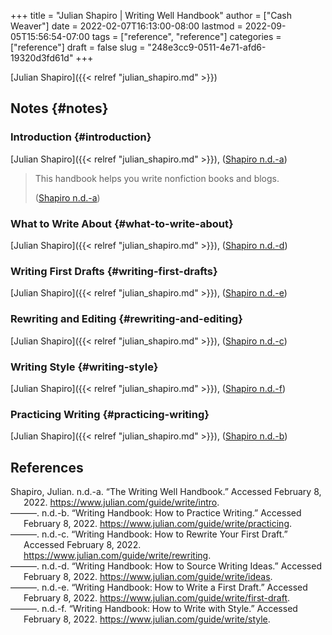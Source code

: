 +++
title = "Julian Shapiro | Writing Well Handbook"
author = ["Cash Weaver"]
date = 2022-02-07T16:13:00-08:00
lastmod = 2022-09-05T15:56:54-07:00
tags = ["reference", "reference"]
categories = ["reference"]
draft = false
slug = "248e3cc9-0511-4e71-afd6-19320d3fd61d"
+++

[Julian Shapiro]({{< relref "julian_shapiro.md" >}})


## Notes {#notes}


### Introduction {#introduction}

[Julian Shapiro]({{< relref "julian_shapiro.md" >}}), (<a href="#citeproc_bib_item_1">Shapiro n.d.-a</a>)

> This handbook helps you write nonfiction books and blogs.
>
> (<a href="#citeproc_bib_item_1">Shapiro n.d.-a</a>)


### What to Write About {#what-to-write-about}

[Julian Shapiro]({{< relref "julian_shapiro.md" >}}), (<a href="#citeproc_bib_item_4">Shapiro n.d.-d</a>)


### Writing First Drafts {#writing-first-drafts}

[Julian Shapiro]({{< relref "julian_shapiro.md" >}}), (<a href="#citeproc_bib_item_5">Shapiro n.d.-e</a>)


### Rewriting and Editing {#rewriting-and-editing}

[Julian Shapiro]({{< relref "julian_shapiro.md" >}}), (<a href="#citeproc_bib_item_3">Shapiro n.d.-c</a>)


### Writing Style {#writing-style}

[Julian Shapiro]({{< relref "julian_shapiro.md" >}}), (<a href="#citeproc_bib_item_6">Shapiro n.d.-f</a>)


### Practicing Writing {#practicing-writing}

[Julian Shapiro]({{< relref "julian_shapiro.md" >}}), (<a href="#citeproc_bib_item_2">Shapiro n.d.-b</a>)

## References

<style>.csl-entry{text-indent: -1.5em; margin-left: 1.5em;}</style><div class="csl-bib-body">
  <div class="csl-entry"><a id="citeproc_bib_item_1"></a>Shapiro, Julian. n.d.-a. “The Writing Well Handbook.” Accessed February 8, 2022. <a href="https://www.julian.com/guide/write/intro">https://www.julian.com/guide/write/intro</a>.</div>
  <div class="csl-entry"><a id="citeproc_bib_item_2"></a>———. n.d.-b. “Writing Handbook: How to Practice Writing.” Accessed February 8, 2022. <a href="https://www.julian.com/guide/write/practicing">https://www.julian.com/guide/write/practicing</a>.</div>
  <div class="csl-entry"><a id="citeproc_bib_item_3"></a>———. n.d.-c. “Writing Handbook: How to Rewrite Your First Draft.” Accessed February 8, 2022. <a href="https://www.julian.com/guide/write/rewriting">https://www.julian.com/guide/write/rewriting</a>.</div>
  <div class="csl-entry"><a id="citeproc_bib_item_4"></a>———. n.d.-d. “Writing Handbook: How to Source Writing Ideas.” Accessed February 8, 2022. <a href="https://www.julian.com/guide/write/ideas">https://www.julian.com/guide/write/ideas</a>.</div>
  <div class="csl-entry"><a id="citeproc_bib_item_5"></a>———. n.d.-e. “Writing Handbook: How to Write a First Draft.” Accessed February 8, 2022. <a href="https://www.julian.com/guide/write/first-draft">https://www.julian.com/guide/write/first-draft</a>.</div>
  <div class="csl-entry"><a id="citeproc_bib_item_6"></a>———. n.d.-f. “Writing Handbook: How to Write with Style.” Accessed February 8, 2022. <a href="https://www.julian.com/guide/write/style">https://www.julian.com/guide/write/style</a>.</div>
</div>
